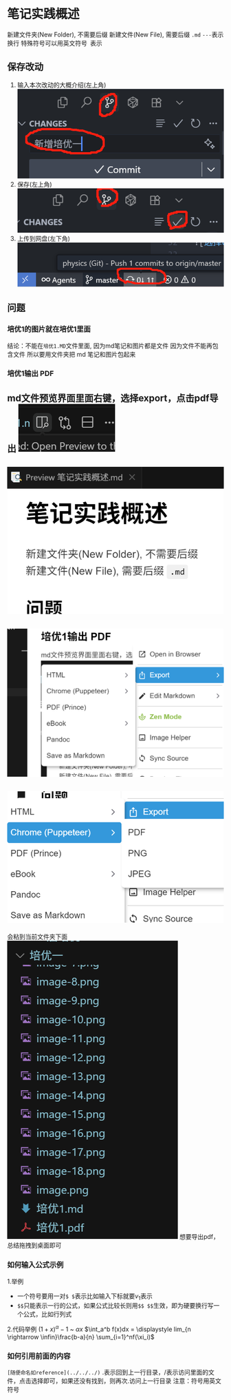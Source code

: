 # 笔记实践概述
新建文件夹(New Folder), 不需要后缀
新建文件(New File), 需要后缀 `.md`
`---`表示换行
特殊符号可以用英文符号` `表示

## 保存改动
1. 输入本次改动的大概介绍(左上角)
![1756815691647](1756815691647.png)
2. 保存(左上角)
![1756815547983](1756815547983.png)
3. 上传到网盘(左下角)
![alt text](image-5.png)

## 问题

### 培优1的图片就在培优1里面
结论：不能在`培优1.MD`文件里面, 因为md笔记和图片都是文件
因为文件不能再包含文件
所以要用文件夹把 md 笔记和图片包起来

### 培优1输出 PDF 
md文件预览界面里面右键，选择export，点击pdf导出
![点击预览界面](image.png)
---
![得到正确界面的样子](image-1.png)
---
![右键选择export，选择pdf导出](image-2.png)
---
![选择chrome里面的pdf](image-3.png)
---
会粘到当前文件夹下面
![alt text](image-4.png)
想要导出pdf，总结拖拽到桌面即可

### 如何输入公式示例
1.举例 
  - 一个符号要用一对`$ $`表示比如输入下标就要$v$$_1$表示
  - `$$`只能表示一行的公式，如果公式比较长则用`$$ $$`生效，即为硬要换行写一个公式，比如行列式

2.代码举例
$(1+x)^{\alpha} - 1$ ~ $\alpha x$
$\int_a^b f(x)dx = \displaystyle lim_{n \rightarrow \infin}\frac{b-a}{n} \sum_{i=1}^nf(\xi_i)$

### 如何引用前面的内容
`[随便命名如reference](../../../)`
.表示回到上一行目录，/表示访问里面的文件，点击选择即可，如果还没有找到，则再次.访问上一行目录
注意：符号用英文符号